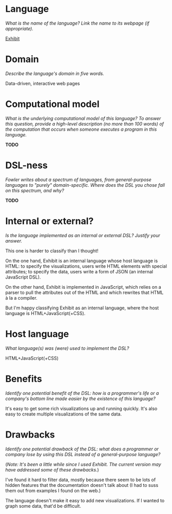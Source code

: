 # Language
_What is the name of the language? Link the name to its webpage 
(if appropriate)._

[Exhibit](http://www.simile-widgets.org/exhibit3)

# Domain
_Describe the language's domain in five words._

Data-driven, interactive web pages

# Computational model
_What is the underlying computational model of this language? To answer this 
question, provide a high-level description (no more than 100 words) of the 
computation that occurs when someone executes a program in this language._


**TODO**

# DSL-ness
_Fowler writes about a spectrum of languages, from general-purpose languages to 
"purely" domain-specific. Where does the DSL you chose fall on this spectrum, 
and why?_ 

**TODO**

# Internal or external?
_Is the language implemented as an internal or external DSL? 
Justify your answer._

This one is harder to classify than I thought! 

On the one hand, Exhibit is an internal language whose host language is HTML: to
specify the visualizations, users write HTML elements with special attributes;
to specify the data, users write a form of JSON (an internal JavaScript DSL).

On the other hand, Exhibit is implemented in JavaScript, which relies on a
parser to pull the attributes out of the HTML and which rewrites that HTML à la
a compiler.

But I'm happy classifying Exhibit as an internal language, where the host
language is HTML+JavaScript(+CSS).

# Host language
_What language(s) was (were) used to implement the DSL?_

HTML+JavaScript(+CSS)

# Benefits
_Identify one potential benefit of the DSL: how is a programmer's life or a 
company's bottom line made easier by the existence of this language?_

It's easy to get some rich visualizations up and running quickly. It's also easy
to create multiple visualizations of the same data.

# Drawbacks
_Identify one potential drawback of the DSL: what does a programmer or company 
lose by using this DSL instead of a general-purpose language?_

(*Note: It's been a little while since I used Exhibit. The current version may 
have addressed some of these drawbacks.*)

I've found it hard to filter data, mostly because there seem to be lots of
hidden features that the documentation doesn't talk about (I had to suss them
out from examples I found on the web.)

The language doesn't make it easy to add new visualizations. If I wanted to
graph some data, that'd be difficult.

